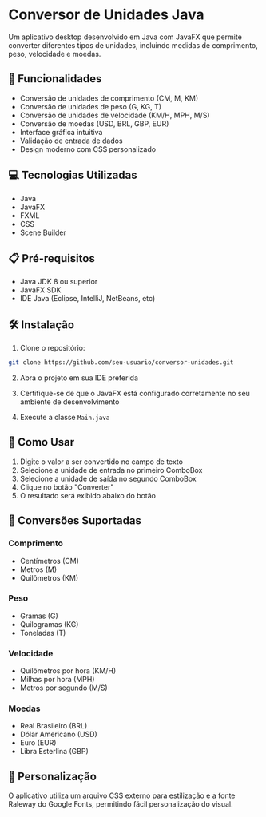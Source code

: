# Conversor de Unidades Java

Um aplicativo desktop desenvolvido em Java com JavaFX que permite converter diferentes tipos de unidades, incluindo medidas de comprimento, peso, velocidade e moedas.

## 🚀 Funcionalidades

- Conversão de unidades de comprimento (CM, M, KM)
- Conversão de unidades de peso (G, KG, T)
- Conversão de unidades de velocidade (KM/H, MPH, M/S)
- Conversão de moedas (USD, BRL, GBP, EUR)
- Interface gráfica intuitiva
- Validação de entrada de dados
- Design moderno com CSS personalizado

## 💻 Tecnologias Utilizadas

- Java
- JavaFX
- FXML
- CSS
- Scene Builder

## 📋 Pré-requisitos

- Java JDK 8 ou superior
- JavaFX SDK
- IDE Java (Eclipse, IntelliJ, NetBeans, etc)

## 🛠️ Instalação

1. Clone o repositório:
```bash
git clone https://github.com/seu-usuario/conversor-unidades.git
```

2. Abra o projeto em sua IDE preferida

3. Certifique-se de que o JavaFX está configurado corretamente no seu ambiente de desenvolvimento

4. Execute a classe `Main.java`

## 🎯 Como Usar

1. Digite o valor a ser convertido no campo de texto
2. Selecione a unidade de entrada no primeiro ComboBox
3. Selecione a unidade de saída no segundo ComboBox
4. Clique no botão "Converter"
5. O resultado será exibido abaixo do botão

## 🔄 Conversões Suportadas

### Comprimento
- Centímetros (CM)
- Metros (M)
- Quilômetros (KM)

### Peso
- Gramas (G)
- Quilogramas (KG)
- Toneladas (T)

### Velocidade
- Quilômetros por hora (KM/H)
- Milhas por hora (MPH)
- Metros por segundo (M/S)

### Moedas
- Real Brasileiro (BRL)
- Dólar Americano (USD)
- Euro (EUR)
- Libra Esterlina (GBP)

## 🎨 Personalização

O aplicativo utiliza um arquivo CSS externo para estilização e a fonte Raleway do Google Fonts, permitindo fácil personalização do visual.
